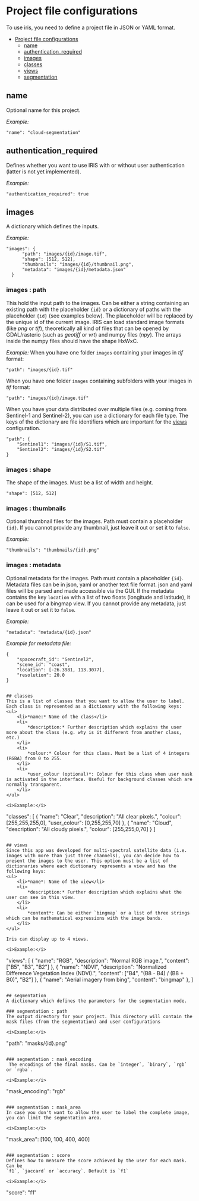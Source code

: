 # Project file configurations

To use iris, you need to define a project file in JSON or YAML format.

- [Project file configurations](#project-file-configurations)
  * [name](#name)
  * [authentication_required](#authentication-required)
  * [images](#images)
  * [classes](#classes)
  * [views](#views)
  * [segmentation](#segmentation)

## name
Optional name for this project.

<i>Example:</i>
```
"name": "cloud-segmentation"
```

## authentication_required
Defines whether you want to use IRIS with or without user authentication (latter is not yet implemented).

<i>Example:</i>
```
"authentication_required": true
```

## images
A dictionary which defines the inputs.

<i>Example:</i>
```
"images": {
      "path": "images/{id}/image.tif",
      "shape": [512, 512],
      "thumbnails": "images/{id}/thumbnail.png",
      "metadata": "images/{id}/metadata.json"
  }
```

### images : path
This hold the input path to the images. Can be either a string containing an existing path with the placeholder `{id}` or a dictionary of paths with the placeholder `{id}` (see examples below). The placeholder will be replaced by the unique id of the current image. IRIS can load standard image formats (like *png* or *tif*),  theoretically all kind of files that can be opened by GDAL/rasterio (such as *geotiff* or *vrt*) and numpy files (*npy*). The arrays inside the numpy files should have the shape HxWxC.

<i>Example:</i>
When you have one folder `images` containing your images in *tif* format:
```
"path": "images/{id}.tif"
```

When you have one folder `images` containing subfolders with your images in *tif* format:
```
"path": "images/{id}/image.tif"
```

When you have your data distributed over multiple files (e.g. coming from Sentinel-1 and Sentinel-2), you can use a dictionary for each file type. The keys of the dictionary are file identifiers which are important for the [views](##views) configuration.
```
"path": {
    "Sentinel1": "images/{id}/S1.tif",
    "Sentinel2": "images/{id}/S2.tif"
}
```

### images : shape
The shape of the images. Must be a list of width and height.
```
"shape": [512, 512]
```

### images : thumbnails
Optional thumbnail files for the images. Path must contain a placeholder `{id}`. If you cannot provide any thumbnail, just leave it out or set it to `false`.

<i>Example:</i>
```
"thumbnails": "thumbnails/{id}.png"
```

### images : metadata
Optional metadata for the images. Path must contain a placeholder `{id}`. Metadata files can be in json, yaml or another text file format. json and yaml files will be parsed and made accessible via the GUI. If the metadata contains the key `location` with a list of two floats (longitude and latitude), it can be used for a bingmap view. If you cannot provide any metadata, just leave it out or set it to `false`.

<i>Example:</i>
```
"metadata": "metadata/{id}.json"
```

<i>Example for metadata file:</i>
```
{
    "spacecraft_id": "Sentinel2",
    "scene_id": "coast",
    "location": [-26.3981, 113.3077],
    "resolution": 20.0
}


## classes
This is a list of classes that you want to allow the user to label. Each class is represented as a dictionary with the following keys:
<ul>
    <li>*name:* Name of the class</li>
    <li>
        *description:* Further description which explains the user more about the class (e.g. why is it different from another class, etc.)
    </li>
    <li>
        *colour:* Colour for this class. Must be a list of 4 integers (RGBA) from 0 to 255.
    </li>
    <li>
        *user_colour (optional)*: Colour for this class when user mask is activated in the interface. Useful for background classes which are normally transparent.
    </li>
</ul>

<i>Example:</i>
```
"classes": [
    {
        "name": "Clear",
        "description": "All clear pixels.",
        "colour": [255,255,255,0],
        "user_colour": [0,255,255,70]
    },
    {
        "name": "Cloud",
        "description": "All cloudy pixels.",
        "colour": [255,255,0,70]
    }
]
```

## views
Since this app was developed for multi-spectral satellite data (i.e. images with more than just three channels), you can decide how to present the images to the user. This option must be a list of dictionaries where each dictionary represents a view and has the following keys:
<ul>
    <li>*name*: Name of the view</li>
    <li>
        *description:* Further description which explains what the user can see in this view.
    </li>
    <li>
        *content*: Can be either `bingmap` or a list of three strings which can be mathematical expressions with the image bands.
    </li>
</ul>

Iris can display up to 4 views.

<i>Example:</i>
```
"views": [
    {
        "name": "RGB",
        "description": "Normal RGB image.",
        "content": ["B5", "B3", "B2"]
    },
    {
        "name": "NDVI",
        "description": "Normalized Difference Vegetation Index (NDVI).",
        "content": ["B4", "(B8 - B4) / (B8 + B0)", "B2"]
    },
    {
        "name": "Aerial imagery from bing",
        "content": "bingmap"
    },
]
```

## segmentation
A dictionary which defines the parameters for the segmentation mode.

### segmentation : path
The output directory for your project. This directory will contain the mask files (from the segmentation) and user configurations

<i>Example:</i>
```
"path": "masks/{id}.png"
```

### segmentation : mask_encoding
 The encodings of the final masks. Can be `integer`, `binary`, `rgb` or `rgba`.

<i>Example:</i>
```
"mask_encoding": "rgb"
```

### segmentation : mask_area
In case you don't want to allow the user to label the complete image, you can limit the segmentation area.

<i>Example:</i>
```
"mask_area": [100, 100, 400, 400]
```

### segmentation : score
Defines how to measure the score achieved by the user for each mask. Can be
`f1`, `jaccard` or `accuracy`. Default is `f1`

<i>Example:</i>
```
"score": "f1"
```
